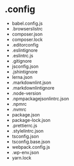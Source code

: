 # .config

- babel.config.js
- .browserslistrc
- composer.json
- composer.lock
- .editorconfig
- .eslintignore
- .eslintrc.js
- .gitignore
- jsconfig.json
- .jshintignore
- lerna.json
- .markdownlint.json
- .markdownlintignore
- .node-version
- .npmpackagejsonlintrc.json
- .npmrc
- .nvmrc
- package.json
- package-lock.json
- .prettierrc.js
- .stylelintrc.json
- tsconfig.json
- tsconfig.base.json
- webpack.config.js
- .wp-env.json
- yarn.lock
